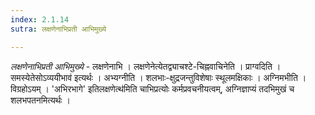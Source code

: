 ```yaml
---
index: 2.1.14
sutra: लक्षणेनाभिप्रती आभिमुख्ये

---
```

_लक्षणेनाभिप्रती आभिमुख्ये_ - लक्षणेनाभि । लक्षणेनेत्येतद्व्याचश्टे-चिह्नवाचिनेति । प्राग्वदिति ।समस्येतेसोऽव्ययीभाव॑ इत्यर्थः । अभ्यग्नीति । शलभाः-क्षुद्रजन्तुविशेषाः स्थूलमक्षिकाः । अग्निमभीति । विग्रहोऽयम् । 'अभिरभागे' इतिलक्षणेत्थ॑मिति चाभिप्रत्योः कर्मप्रवचनीयत्वम्, अग्निज्ञाप्यं तदभिमुखं च शलभपतनमित्यर्थः । 